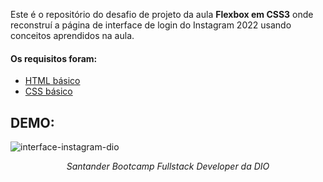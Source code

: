 Este é o repositório do desafio de projeto da aula **Flexbox em CSS3** onde reconstruí a página de interface de login do Instagram 2022 usando conceitos aprendidos na aula.

#### Os requisitos foram:

* [HTML básico](https://www.w3schools.com/html/)
* [CSS básico](https://developer.mozilla.org/pt-BR/docs/Web/CSS)

## DEMO:
![interface-instagram-dio](https://user-images.githubusercontent.com/47782228/177631474-e7961d6f-38b1-43c0-83a2-d665c6ba5324.png)

*<p align=center>Santander Bootcamp Fullstack Developer da DIO</p>*
